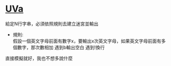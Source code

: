 # [UVa](https://vjudge.net/problem/UVA-445)  

給定N行字串，必須依照規則去建立迷宮並輸出  

* 規則:  
  假設一個英文字母前面有數字x，要輸出x次英文字母，如果英文字母前面有多個數字，那次數相加
  遇到b輸出空白
  遇到!換行  
  
直接模擬就好，我也不想多說什麼
  
